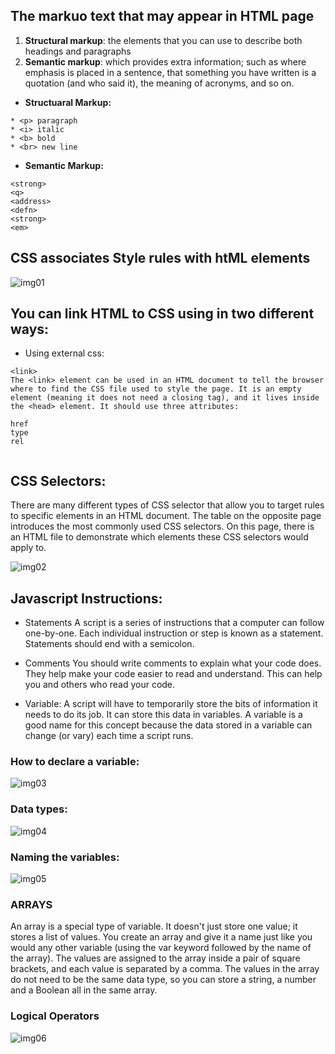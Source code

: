 ## The markuo text that may appear in HTML page  

1. **Structural markup**: the elements that you can use to describe both headings and paragraphs
1. **Semantic markup**: which provides extra information; such as where emphasis is placed in a sentence, that something you have written is a quotation (and who said it), the meaning of acronyms, and so on.

* **Structuaral Markup:**
```
* <p> paragraph
* <i> italic
* <b> bold
* <br> new line

```

* **Semantic Markup:**
```
<strong>
<q>
<address>
<defn>
<strong>
<em>
```

## CSS associates Style rules with htML elements
![img01](img/reading-02-1.JPG)  

## You can link HTML to CSS using in two different ways:
* Using external css:
```
<link>
The <link> element can be used in an HTML document to tell the browser where to find the CSS file used to style the page. It is an empty element (meaning it does not need a closing tag), and it lives inside the <head> element. It should use three attributes:

href
type
rel


```
## CSS Selectors:
There are many different types of CSS selector that allow you to target rules to specific elements in an HTML document. 
The table on the opposite page introduces the most commonly used CSS selectors.
On this page, there is an HTML file to demonstrate which elements these CSS selectors would apply to.

![img02](img/reading-02-2.jpg)

## Javascript Instructions:
* Statements
A script is a series of instructions that a computer can follow one-by-one. Each individual instruction or step is known as a statement. Statements should end with a semicolon.

* Comments
You should write comments to explain what your code does. They help make your code easier to read and understand. This can help you and others who read your code.

* Variable:
A script will have to temporarily store the bits of information it needs to do its job. It can store this data in variables.
A variable is a good name for this concept because the data stored in a variable can change (or vary) each time a script runs.

### How to declare a variable:
![img03](img/reading-02-3.jpg)

### Data types:
![img04](img/reading-02-4.jpg)

### Naming the variables:
![img05](img/reading-02-5.jpg)

### ARRAYS
An array is a special type of variable. It doesn't just store one value; it stores a list of values. 
You create an array and give it a name just like you would any other variable (using the var keyword followed by the name of the array). 
The values are assigned to the array inside a pair of square brackets, and each value is separated by a comma. The values in the array do not need to be the same data type, so you can store a string, a number and a Boolean all in the same array. 

### Logical Operators
![img06](img/reading-02-6.jpg)



